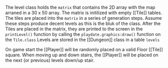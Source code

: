 The level class holds the `matrix` that contains the 2D array with the map arraned in a 30 x 50 array. The matrix is initilized with empty [[Tile]] tables. The tiles are placed into the `matrix` in a series of generation steps. Assume these steps produce decent levels as this is the bluk of the class. 
After the Tiles are placed in the matrix, they are printed to the screen in the `printLevel()` function by calling the `playdate.graphics:draw()` function on the `Tile.class` 
Levels are stored in the [[Dungeon]] class in a table `levels` 

On game start the [[Player]] will be randomly placed on a valid Floor [[Tile]] square. 
When moving up and down stairs, the [[Player]] will be placed on the next (or previous) levels down/up stair. 